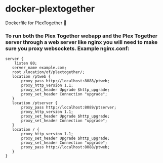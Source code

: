 # docker-plextogether
Dockerfile for PlexTogether 🐳


### To run both the Plex Together webapp and the Plex Together server through a web server like nginx you will need to make sure you proxy websockets. Example nginx.conf:
 
 ```
 server {
     listen 80;
 	server_name example.com;
 	root /location/of/plextogether/;
 	location /ptweb {
 		proxy_pass http://localhost:8088/ptweb;
 	    proxy_http_version 1.1;
 	    proxy_set_header Upgrade $http_upgrade;
 	    proxy_set_header Connection "upgrade";
 	}     	
 	location /ptserver {
 		proxy_pass http://localhost:8089/ptserver;
 	    proxy_http_version 1.1;
 	    proxy_set_header Upgrade $http_upgrade;
 	    proxy_set_header Connection "upgrade";
 	}     	
 	location / {
 	    proxy_http_version 1.1;
 	    proxy_set_header Upgrade $http_upgrade;
 	    proxy_set_header Connection "upgrade";
 		proxy_pass http://localhost:8088/ptweb;
 	}
 }
```
